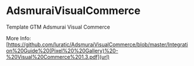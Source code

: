 # AdsmuraiVisualCommerce
Template GTM Adsmurai Visual Commerce

More Info:[https://github.com/luratic/AdsmuraiVisualCommerce/blob/master/Integration%20Guide%20(Pixel%20%20Gallery)%20-%20Visual%20Commerce%201.3.pdf](url)
 